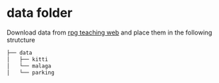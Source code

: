 # data folder
Download data from [rpg teaching web](http://rpg.ifi.uzh.ch/teaching.html) and place them in the following strutcture
```bash
├── data
│   ├── kitti
│   └── malaga
│   └── parking
```
